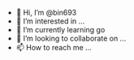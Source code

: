 - 👋 Hi, I’m @bin693
- 👀 I’m interested in ...
- 🌱 I’m currently learning go
- 💞️ I’m looking to collaborate on ...
- 📫 How to reach me ...

<!---
bin693/bin693 is a ✨ special ✨ repository because its `README.md` (this file) appears on your GitHub profile.
You can click the Preview link to take a look at your changes.
--->
